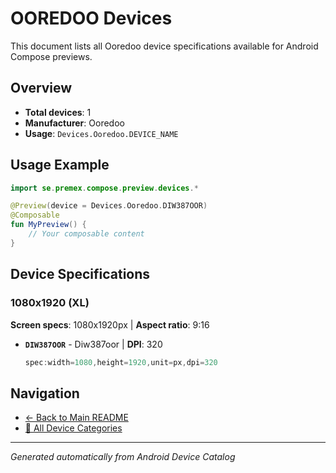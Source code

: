 # OOREDOO Devices

This document lists all Ooredoo device specifications available for Android Compose previews.

## Overview

- **Total devices**: 1
- **Manufacturer**: Ooredoo
- **Usage**: `Devices.Ooredoo.DEVICE_NAME`

## Usage Example

```kotlin
import se.premex.compose.preview.devices.*

@Preview(device = Devices.Ooredoo.DIW387OOR)
@Composable
fun MyPreview() {
    // Your composable content
}
```

## Device Specifications

### 1080x1920 (XL)

**Screen specs**: 1080x1920px | **Aspect ratio**: 9:16

- **`DIW387OOR`** - Diw387oor | **DPI**: 320
  ```kotlin
  spec:width=1080,height=1920,unit=px,dpi=320
  ```

## Navigation

- [← Back to Main README](../../README.md)
- [📱 All Device Categories](../README.md)

---
*Generated automatically from Android Device Catalog*
